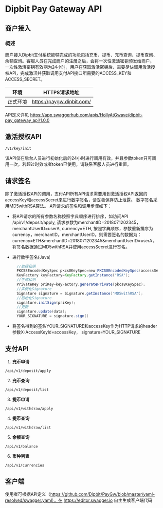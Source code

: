 # Dipbit Pay Gateway API 
## 商户接入
### 概述
商户接入Dipbit支付系统能够完成的功能包括充币、提币、充币查询、提币查询、余额查询。客服人员在完成商户的注册之后，会将一次性激活密钥颁发给商户，
一次性激活密钥有效期为24小时，用户在获取激活密钥后，需要尽快调用激活授权API，完成激活并获取调用支付API接口所需要的ACCESS_KEY和ACCESS_SECRET。

环境 | HTTPS请求地址
------------ | -------------
正式环境 | https://paygw.dipbit.com/

API定义详见 https://app.swaggerhub.com/apis/HollyAtGwave/dipbit-pay_gateway_api/1.0.0

## 激活授权API
```http request
/v1/key/init
```
该API仅在后台人员进行初始化后的24小时进行调用有效，并且参数token只可调用一次，若超过时效或者token已使用，请联系客服人员进行重置。
## 请求签名
除了激活授权API的调用，支付API所有API请求需要用到激活授权API返回的accessKey和accessSecret来进行数字签名，请妥善保存防止泄露。
数字签名采用MD5withRSA算法。
API请求的签名和调用步骤如下：
* 将API请求的所有参数名称按照字典顺序进行排序，如访问API /api/v1/deposit/apply, 请求参数为merchantID=2018071202345， 
merchantUserID=userA, currency=ETH, 按照字典顺序，参数重新排序为currency，merchantID，merchantUserID，则需要签名的数据为：
currency=ETH&merchantID=2018071202345&merchantUserID=userA，将签名数据通过MD5withRSA并使用accessSecret进行签名。

* 进行数字签名(Java) 
    ```Java
      //取得私钥  
      PKCS8EncodedKeySpec pkcs8KeySpec=new PKCS8EncodedKeySpec(accessSecret);  
      KeyFactory keyFactory=KeyFactory.getInstance("RSA");  
      //生成私钥  
      PrivateKey priKey=keyFactory.generatePrivate(pkcs8KeySpec);  
      //实例化Signature  
      Signature signature = Signature.getInstance("MD5withRSA");  
      //初始化Signature  
      signature.initSign(priKey);  
      //更新  
      signature.update(data);  
      YOUR_SIGNATURE = signature.sign()
    ```
 * 将签名得到的签名YOUR_SIGNATURE和accessKey作为HTTP请求的header参数X-AccessKeyId=accessKey， signature=YOUR_SIGNATURE

## 支付API
1. **充币申请**
```http request
/api/v1/deposit/apply
```

2. **充币查询**
```http request
/api/v1/deposit/list
```

3. **提币申请**
```http request
/api/v1/withdraw/apply
```

4. **提币查询**
```http request
/api/v1/withdraw/list
```

5. **余额查询**
```http request
/api/v1/balance
```

6. **币种列表**
```http request
/api/v1/currencies
```

## 客户端
使用者可根据API定义（https://github.com/Dipbit/PayGw/blob/master/yaml-resolved/swagger.yaml），在 https://editor.swagger.io 自主生成客户端代码
